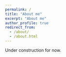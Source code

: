 ```yaml
---
permalink: /
title: "About me"
excerpt: "About me"
author_profile: true
redirect_from: 
  - /about/
  - /about.html
---
```

Under construction for now.
